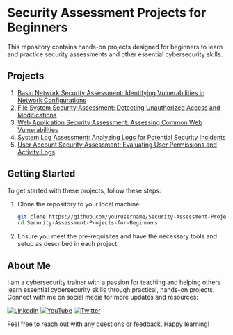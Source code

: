 # Security Assessment Projects for Beginners

 This repository contains hands-on projects designed for beginners to learn and practice security assessments and other essential cybersecurity skills.

## Projects

1. [Basic Network Security Assessment: Identifying Vulnerabilities in Network Configurations](https://github.com/yourusername/Security-Assessment-Projects-for-Beginners/blob/main/project-1-Basic-Network-Security-Assessment.md)
2. [File System Security Assessment: Detecting Unauthorized Access and Modifications](https://github.com/yourusername/Security-Assessment-Projects-for-Beginners/blob/main/project-2-File-System-Security-Assessment.md)
3. [Web Application Security Assessment: Assessing Common Web Vulnerabilities](https://github.com/yourusername/Security-Assessment-Projects-for-Beginners/blob/main/project-3-Web-Application-Security-Assessment.md)
4. [System Log Assessment: Analyzing Logs for Potential Security Incidents](https://github.com/yourusername/Security-Assessment-Projects-for-Beginners/blob/main/project-4-System-Log-Assessment.md)
5. [User Account Security Assessment: Evaluating User Permissions and Activity Logs](https://github.com/yourusername/Security-Assessment-Projects-for-Beginners/blob/main/project-5-User-Account-Security-Assessment.md)

## Getting Started

To get started with these projects, follow these steps:

1. Clone the repository to your local machine:
    ```bash
    git clone https://github.com/yourusername/Security-Assessment-Projects-for-Beginners.git
    cd Security-Assessment-Projects-for-Beginners
    ```

2. Ensure you meet the pre-requisites and have the necessary tools and setup as described in each project.

## About Me

I am a cybersecurity trainer with a passion for teaching and helping others learn essential cybersecurity skills through practical, hands-on projects. Connect with me on social media for more updates and resources:

[![LinkedIn](https://img.icons8.com/fluent/48/000000/linkedin.png)](https://www.linkedin.com/in/rajneeshcyber)
[![YouTube](https://img.icons8.com/fluent/48/000000/youtube-play.png)](https://www.youtube.com/@rajneeshcyber)
[![Twitter](https://img.icons8.com/fluent/48/000000/twitter.png)](https://twitter.com/rajneeshcyber)

Feel free to reach out with any questions or feedback. Happy learning!
